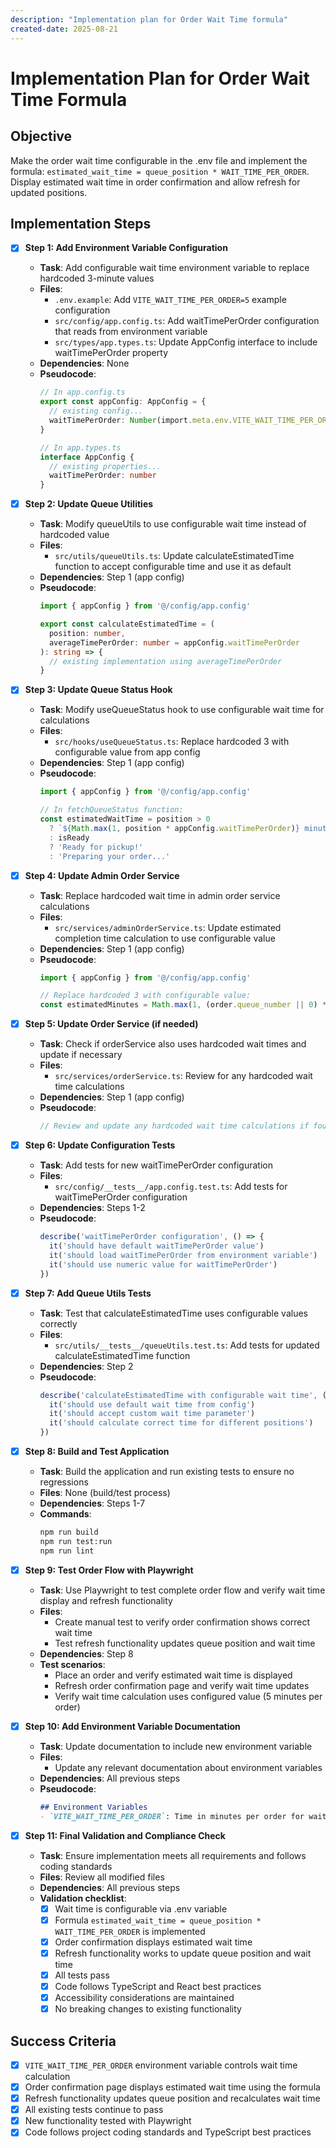 ```yaml
---
description: "Implementation plan for Order Wait Time formula"
created-date: 2025-08-21
---
```


# Implementation Plan for Order Wait Time Formula

## Objective
Make the order wait time configurable in the .env file and implement the formula: `estimated_wait_time = queue_position * WAIT_TIME_PER_ORDER`. Display estimated wait time in order confirmation and allow refresh for updated positions.

## Implementation Steps

- [x] **Step 1: Add Environment Variable Configuration**
  - **Task**: Add configurable wait time environment variable to replace hardcoded 3-minute values
  - **Files**:
    - `.env.example`: Add `VITE_WAIT_TIME_PER_ORDER=5` example configuration
    - `src/config/app.config.ts`: Add waitTimePerOrder configuration that reads from environment variable
    - `src/types/app.types.ts`: Update AppConfig interface to include waitTimePerOrder property
  - **Dependencies**: None
  - **Pseudocode**:
    ```typescript
    // In app.config.ts
    export const appConfig: AppConfig = {
      // existing config...
      waitTimePerOrder: Number(import.meta.env.VITE_WAIT_TIME_PER_ORDER) || 5,
    }
    
    // In app.types.ts
    interface AppConfig {
      // existing properties...
      waitTimePerOrder: number
    }
    ```

- [x] **Step 2: Update Queue Utilities**
  - **Task**: Modify queueUtils to use configurable wait time instead of hardcoded value
  - **Files**:
    - `src/utils/queueUtils.ts`: Update calculateEstimatedTime function to accept configurable time and use it as default
  - **Dependencies**: Step 1 (app config)
  - **Pseudocode**:
    ```typescript
    import { appConfig } from '@/config/app.config'
    
    export const calculateEstimatedTime = (
      position: number, 
      averageTimePerOrder: number = appConfig.waitTimePerOrder
    ): string => {
      // existing implementation using averageTimePerOrder
    }
    ```

- [x] **Step 3: Update Queue Status Hook**
  - **Task**: Modify useQueueStatus hook to use configurable wait time for calculations
  - **Files**:
    - `src/hooks/useQueueStatus.ts`: Replace hardcoded 3 with configurable value from app config
  - **Dependencies**: Step 1 (app config)
  - **Pseudocode**:
    ```typescript
    import { appConfig } from '@/config/app.config'
    
    // In fetchQueueStatus function:
    const estimatedWaitTime = position > 0 
      ? `${Math.max(1, position * appConfig.waitTimePerOrder)} minutes`
      : isReady 
      ? 'Ready for pickup!'
      : 'Preparing your order...'
    ```

- [x] **Step 4: Update Admin Order Service**
  - **Task**: Replace hardcoded wait time in admin order service calculations
  - **Files**:
    - `src/services/adminOrderService.ts`: Update estimated completion time calculation to use configurable value
  - **Dependencies**: Step 1 (app config)
  - **Pseudocode**:
    ```typescript
    import { appConfig } from '@/config/app.config'
    
    // Replace hardcoded 3 with configurable value:
    const estimatedMinutes = Math.max(1, (order.queue_number || 0) * appConfig.waitTimePerOrder)
    ```

- [x] **Step 5: Update Order Service (if needed)**
  - **Task**: Check if orderService also uses hardcoded wait times and update if necessary
  - **Files**:
    - `src/services/orderService.ts`: Review for any hardcoded wait time calculations
  - **Dependencies**: Step 1 (app config)
  - **Pseudocode**:
    ```typescript
    // Review and update any hardcoded wait time calculations if found
    ```

- [x] **Step 6: Update Configuration Tests**
  - **Task**: Add tests for new waitTimePerOrder configuration
  - **Files**:
    - `src/config/__tests__/app.config.test.ts`: Add tests for waitTimePerOrder configuration
  - **Dependencies**: Steps 1-2
  - **Pseudocode**:
    ```typescript
    describe('waitTimePerOrder configuration', () => {
      it('should have default waitTimePerOrder value')
      it('should load waitTimePerOrder from environment variable')
      it('should use numeric value for waitTimePerOrder')
    })
    ```

- [x] **Step 7: Add Queue Utils Tests**
  - **Task**: Test that calculateEstimatedTime uses configurable values correctly
  - **Files**:
    - `src/utils/__tests__/queueUtils.test.ts`: Add tests for updated calculateEstimatedTime function
  - **Dependencies**: Step 2
  - **Pseudocode**:
    ```typescript
    describe('calculateEstimatedTime with configurable wait time', () => {
      it('should use default wait time from config')
      it('should accept custom wait time parameter')
      it('should calculate correct time for different positions')
    })
    ```

- [x] **Step 8: Build and Test Application**
  - **Task**: Build the application and run existing tests to ensure no regressions
  - **Files**: None (build/test process)
  - **Dependencies**: Steps 1-7
  - **Commands**:
    ```bash
    npm run build
    npm run test:run
    npm run lint
    ```

- [x] **Step 9: Test Order Flow with Playwright**
  - **Task**: Use Playwright to test complete order flow and verify wait time display and refresh functionality
  - **Files**:
    - Create manual test to verify order confirmation shows correct wait time
    - Test refresh functionality updates queue position and wait time
  - **Dependencies**: Step 8
  - **Test scenarios**:
    - Place an order and verify estimated wait time is displayed
    - Refresh order confirmation page and verify wait time updates
    - Verify wait time calculation uses configured value (5 minutes per order)

- [x] **Step 10: Add Environment Variable Documentation**
  - **Task**: Update documentation to include new environment variable
  - **Files**:
    - Update any relevant documentation about environment variables
  - **Dependencies**: All previous steps
  - **Pseudocode**:
    ```markdown
    ## Environment Variables
    - `VITE_WAIT_TIME_PER_ORDER`: Time in minutes per order for wait time calculation (default: 5)
    ```

- [x] **Step 11: Final Validation and Compliance Check**
  - **Task**: Ensure implementation meets all requirements and follows coding standards
  - **Files**: Review all modified files
  - **Dependencies**: All previous steps
  - **Validation checklist**:
    - [x] Wait time is configurable via .env variable
    - [x] Formula `estimated_wait_time = queue_position * WAIT_TIME_PER_ORDER` is implemented
    - [x] Order confirmation displays estimated wait time
    - [x] Refresh functionality works to update queue position and wait time
    - [x] All tests pass
    - [x] Code follows TypeScript and React best practices
    - [x] Accessibility considerations are maintained
    - [x] No breaking changes to existing functionality

## Success Criteria
- [x] `VITE_WAIT_TIME_PER_ORDER` environment variable controls wait time calculation
- [x] Order confirmation page displays estimated wait time using the formula
- [x] Refresh functionality updates queue position and recalculates wait time
- [x] All existing tests continue to pass
- [x] New functionality tested with Playwright
- [x] Code follows project coding standards and TypeScript best practices